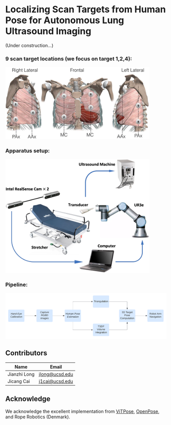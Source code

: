 # Localizing Scan Targets from Human Pose for Autonomous Lung Ultrasound Imaging

(Under construction...)

### 9 scan target locations (we focus on target 1,2,4):
<img src="homepage/target_scan_locations.png" width="450"/>

### Apparatus setup:
<img src='homepage/apparatus.png' width="450" />

### Pipeline:
<img src='homepage/pipeline.png' width="800" />

## Contributors
| Name  | Email |
| ------------- | ------------- |
| Jianzhi Long  | jlong@ucsd.edu |
| Jicang Cai  | j1cai@ucsd.edu  |

## Acknowledge
We acknowledge the excellent implementation from [ViTPose](https://github.com/ViTAE-Transformer/ViTPose), [OpenPose](https://github.com/CMU-Perceptual-Computing-Lab/openpose), and Rope Robotics (Denmark).

